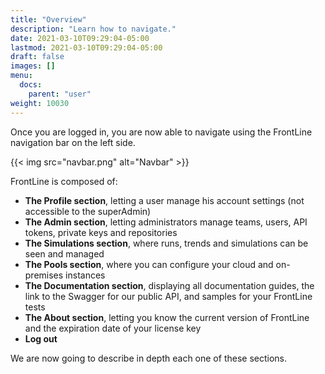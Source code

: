 ```yaml
---
title: "Overview"
description: "Learn how to navigate."
date: 2021-03-10T09:29:04-05:00
lastmod: 2021-03-10T09:29:04-05:00
draft: false
images: []
menu:
  docs:
    parent: "user"
weight: 10030
---
```


Once you are logged in, you are now able to navigate using the FrontLine navigation bar on the left side.

{{< img src="navbar.png" alt="Navbar" >}}

FrontLine is composed of:

- **The Profile section**, letting a user manage his account settings (not accessible to the superAdmin)
- **The Admin section**, letting administrators manage teams, users, API tokens, private keys and repositories
- **The Simulations section**, where runs, trends and simulations can be seen and managed
- **The Pools section**, where you can configure your cloud and on-premises instances
- **The Documentation section**, displaying all documentation guides, the link to the Swagger for our public API, and samples for your FrontLine tests
- **The About section**, letting you know the current version of FrontLine and the expiration date of your license key
- **Log out**

We are now going to describe in depth each one of these sections.
